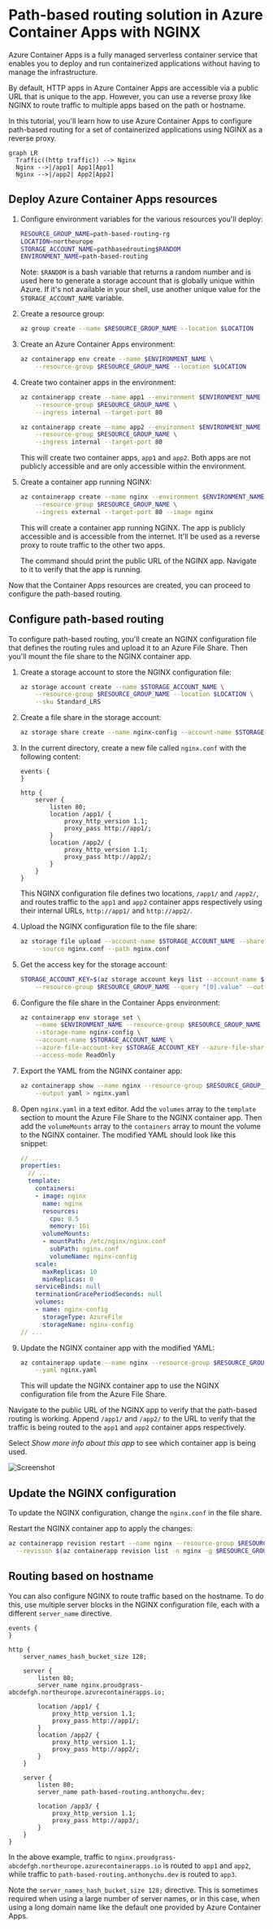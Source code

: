 # Path-based routing solution in Azure Container Apps with NGINX

Azure Container Apps is a fully managed serverless container service that enables you to deploy and run containerized applications without having to manage the infrastructure.

By default, HTTP apps in Azure Container Apps are accessible via a public URL that is unique to the app. However, you can use a reverse proxy like NGINX to route traffic to multiple apps based on the path or hostname.

In this tutorial, you'll learn how to use Azure Container Apps to configure path-based routing for a set of containerized applications using NGINX as a reverse proxy.

```mermaid
graph LR
  Traffic((http traffic)) --> Nginx
  Nginx -->|/app1| App1[App1]
  Nginx -->|/app2| App2[App2]
```

## Deploy Azure Container Apps resources

1. Configure environment variables for the various resources you'll deploy:

    ```bash
    RESOURCE_GROUP_NAME=path-based-routing-rg
    LOCATION=northeurope
    STORAGE_ACCOUNT_NAME=pathbasedrouting$RANDOM
    ENVIRONMENT_NAME=path-based-routing
    ```

    Note: `$RANDOM` is a bash variable that returns a random number and is used here to generate a storage account that is globally unique within Azure. If it's not available in your shell, use another unique value for the `STORAGE_ACCOUNT_NAME` variable.

1. Create a resource group:

    ```bash
    az group create --name $RESOURCE_GROUP_NAME --location $LOCATION
    ```

1. Create an Azure Container Apps environment:

    ```bash
    az containerapp env create --name $ENVIRONMENT_NAME \
        --resource-group $RESOURCE_GROUP_NAME --location $LOCATION
    ```

1. Create two container apps in the environment:

    ```bash
    az containerapp create --name app1 --environment $ENVIRONMENT_NAME \
        --resource-group $RESOURCE_GROUP_NAME \
        --ingress internal --target-port 80

    az containerapp create --name app2 --environment $ENVIRONMENT_NAME \
        --resource-group $RESOURCE_GROUP_NAME \
        --ingress internal --target-port 80
    ```

    This will create two container apps, `app1` and `app2`. Both apps are not publicly accessible and are only accessible within the environment.

1. Create a container app running NGINX:
    
    ```bash
    az containerapp create --name nginx --environment $ENVIRONMENT_NAME \
        --resource-group $RESOURCE_GROUP_NAME \
        --ingress external --target-port 80 --image nginx
    ```

    This will create a container app running NGINX. The app is publicly accessible and is accessible from the internet. It'll be used as a reverse proxy to route traffic to the other two apps.

    The command should print the public URL of the NGINX app. Navigate to it to verify that the app is running.

Now that the Container Apps resources are created, you can proceed to configure the path-based routing.

## Configure path-based routing

To configure path-based routing, you'll create an NGINX configuration file that defines the routing rules and upload it to an Azure File Share. Then you'll mount the file share to the NGINX container app.

1. Create a storage account to store the NGINX configuration file:

    ```bash
    az storage account create --name $STORAGE_ACCOUNT_NAME \
        --resource-group $RESOURCE_GROUP_NAME --location $LOCATION \
        --sku Standard_LRS
    ```

1. Create a file share in the storage account:

    ```bash
    az storage share create --name nginx-config --account-name $STORAGE_ACCOUNT_NAME
    ```

1. In the current directory, create a new file called `nginx.conf` with the following content:

    ```nginx
    events {
    }

    http {
        server {
            listen 80;
            location /app1/ {
                proxy_http_version 1.1;
                proxy_pass http://app1/;
            }
            location /app2/ {
                proxy_http_version 1.1;
                proxy_pass http://app2/;
            }
        }
    }
    ```

    This NGINX configuration file defines two locations, `/app1/` and `/app2/`, and routes traffic to the `app1` and `app2` container apps respectively using their internal URLs, `http://app1/` and `http://app2/`.

1. Upload the NGINX configuration file to the file share:

    ```bash
    az storage file upload --account-name $STORAGE_ACCOUNT_NAME --share-name nginx-config \
        --source nginx.conf --path nginx.conf
    ```

1. Get the access key for the storage account:

    ```bash
    STORAGE_ACCOUNT_KEY=$(az storage account keys list --account-name $STORAGE_ACCOUNT_NAME \
        --resource-group $RESOURCE_GROUP_NAME --query "[0].value" --output tsv)
    ```

1. Configure the file share in the Container Apps environment:

    ```bash
    az containerapp env storage set \
        --name $ENVIRONMENT_NAME --resource-group $RESOURCE_GROUP_NAME \
        --storage-name nginx-config \
        --account-name $STORAGE_ACCOUNT_NAME \
        --azure-file-account-key $STORAGE_ACCOUNT_KEY --azure-file-share-name nginx-config \
        --access-mode ReadOnly
    ```

1. Export the YAML from the NGINX container app:

    ```bash
    az containerapp show --name nginx --resource-group $RESOURCE_GROUP_NAME \
        --output yaml > nginx.yaml
    ```

1. Open `nginx.yaml` in a text editor. Add the `volumes` array to the `template` section to mount the Azure File Share to the NGINX container app. Then add the `volumeMounts` array to the `containers` array to mount the volume to the NGINX container. The modified YAML should look like this snippet:

    ```yaml
    // ...
    properties:
      // ...
      template:
        containers:
        - image: nginx
          name: nginx
          resources:
            cpu: 0.5
            memory: 1Gi
          volumeMounts:
          - mountPath: /etc/nginx/nginx.conf
            subPath: nginx.conf
            volumeName: nginx-config
        scale:
          maxReplicas: 10
          minReplicas: 0
        serviceBinds: null
        terminationGracePeriodSeconds: null
        volumes:
        - name: nginx-config
          storageType: AzureFile
          storageName: nginx-config
    // ...
    ```

1. Update the NGINX container app with the modified YAML:

    ```bash
    az containerapp update --name nginx --resource-group $RESOURCE_GROUP_NAME \
        --yaml nginx.yaml
    ```

    This will update the NGINX container app to use the NGINX configuration file from the Azure File Share.

Navigate to the public URL of the NGINX app to verify that the path-based routing is working. Append `/app1/` and `/app2/` to the URL to verify that the traffic is being routed to the `app1` and `app2` container apps respectively.

Select *Show more info about this app* to see which container app is being used.

![Screenshot](./media/final.png)

## Update the NGINX configuration

To update the NGINX configuration, change the `nginx.conf` in the file share.

Restart the NGINX container app to apply the changes:

```bash
az containerapp revision restart --name nginx --resource-group $RESOURCE_GROUP_NAME \
  --revision $(az containerapp revision list -n nginx -g $RESOURCE_GROUP_NAME --query '[0].name' -o tsv)
```

## Routing based on hostname

You can also configure NGINX to route traffic based on the hostname. To do this, use multiple server blocks in the NGINX configuration file, each with a different `server_name` directive.

```nginx
events {
}

http {
    server_names_hash_bucket_size 128;

    server {
        listen 80;
        server_name nginx.proudgrass-abcdefgh.northeurope.azurecontainerapps.io;

        location /app1/ {
            proxy_http_version 1.1;
            proxy_pass http://app1/;
        }
        location /app2/ {
            proxy_http_version 1.1;
            proxy_pass http://app2/;
        }
    }
    
    server {
        listen 80;
        server_name path-based-routing.anthonychu.dev;
        
        location /app3/ {
            proxy_http_version 1.1;
            proxy_pass http://app3/;
        }
    }
}
```

In the above example, traffic to `nginx.proudgrass-abcdefgh.northeurope.azurecontainerapps.io` is routed to `app1` and `app2`, while traffic to `path-based-routing.anthonychu.dev` is routed to `app3`.

Note the `server_names_hash_bucket_size 128;` directive. This is sometimes required when using a large number of server names, or in this case, when using a long domain name like the default one provided by Azure Container Apps.